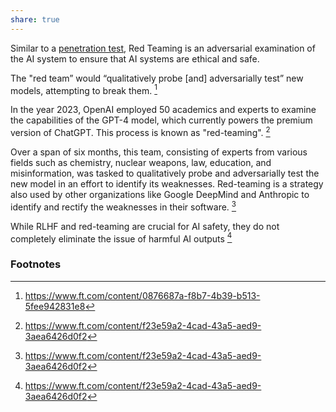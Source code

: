 ```yaml
---
share: true
---
```

Similar to a [penetration test](https://en.m.wikipedia.org/wiki/Penetration_test), Red Teaming is an adversarial examination of the AI system to ensure that AI systems are ethical and safe.

The "red team” would “qualitatively probe [and] adversarially test” new models, attempting to break them. [^1]

In the year 2023, OpenAI employed 50 academics and experts to examine the capabilities of the GPT-4 model, which currently powers the premium version of ChatGPT. This process is known as "red-teaming".  [^3]

Over a span of six months, this team, consisting of experts from various fields such as chemistry, nuclear weapons, law, education, and misinformation, was tasked to qualitatively probe and adversarially test the new model in an effort to identify its weaknesses. Red-teaming is a strategy also used by other organizations like Google DeepMind and Anthropic to identify and rectify the weaknesses in their software. [^2]

While RLHF and red-teaming are crucial for AI safety, they do not completely eliminate the issue of harmful AI outputs [^2]

### Footnotes

[^1]: https://www.ft.com/content/0876687a-f8b7-4b39-b513-5fee942831e8
[^2]: https://www.ft.com/content/f23e59a2-4cad-43a5-aed9-3aea6426d0f2
[^3]: https://www.ft.com/content/f23e59a2-4cad-43a5-aed9-3aea6426d0f2